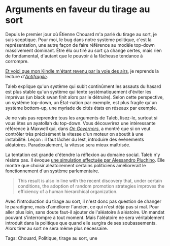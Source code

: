 # Arguments en faveur du tirage au sort

Depuis le premier jour où Étienne Chouard m'a parlé du tirage au sort, je suis sceptique. Pour moi, le bug dans notre système politique, c'est la représentation, une autre façon de faire référence au modèle top-down massivement dominant. Être élu ou tiré au sort ça change certes, mais rien de fondamental, d'autant que le pouvoir à la fâcheuse tendance à corrompre.<span id="more-33500"></span>

[Et voici que mon Kindle m'étant revenu par la voie des airs](http://blog.tcrouzet.com/2013/09/19/tribulation-dun-kindle/), je reprends la lecture d'[*Antifragile*](http://blog.tcrouzet.com/2013/09/02/lecriture-antifragile/).

Taleb explique qu'un système qui subit continûment les assauts du hasard est plus stable qu'un système qui tente systématiquement d'éviter les imprévus (un black swan finit alors par le détruire). Selon cette perspective, un système top-down, un État-nation par exemple, est plus fragile qu'un système bottom-up, une myriade de cités états en réseaux par exemple.

Je ne vais pas reprendre tous les arguments de Taleb, lisez-le, surtout si vous êtes un ayatollah du top-down. Vous découvrirez une intéressante référence à Maxwell qui, dans [*On Governors*](http://www.seit.adfa.edu.au/staff/sites/hrp/historicalpapers/ongovernors.pdf), a montré que si on veut contrôler très précisément la vitesse d'un moteur on aboutit à une instabilité. Leçon : il faut lâcher du lest, introduire des évènements aléatoires. Paradoxalement, la vitesse sera mieux maîtrisée.

La tentation est grande d'étendre la réflexion au domaine social. Taleb n'y résiste pas. Il évoque [une simulation effectuée par Alessandro Pluchino](http://www.pluchino.it/parliament.html). Elle montre que choisir aléatoirement certains politiciens améliorerait le fonctionnement d'un système parlementaire.

> This result is also in line with the recent discovery that, under certain conditions, the adoption of random promotion strategies improves the efficiency of a human hierarchical organization.

Avec l'introduction du tirage au sort, il n'est donc pas question de changer le paradigme, mais d'améliorer l'ancien, ce qui n'est déjà pas si mal. Pour aller plus loin, sans doute faut-il ajouter de l'aléatoire à aléatoire. Un mandat pouvant s'interrompre à tout moment. Mais l'aléatoire ne sera véritablement introduit dans la politique que quand elle surgira de ses soubassements. Alors tirer au sort ne sera même plus nécessaire.

Tags: Chouard, Politique, tirage au sort, une